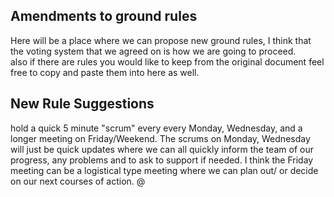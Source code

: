 ## Amendments to ground rules

Here will be a place where we can propose new ground rules, I think that the voting system that we agreed on is how we are going to proceed.   
also if there are rules you would like to keep from the original document feel free to copy and paste them into here as well.

## New Rule Suggestions 

hold a quick 5 minute "scrum" every every Monday, Wednesday, and a longer meeting on Friday/Weekend.  The scrums on Monday, Wednesday will just be quick updates where we can all quickly inform the team of our progress, any problems and to ask to support if needed.  I think the Friday meeting can be a logistical type meeting where we can plan out/ or decide on our next courses of action.  @



